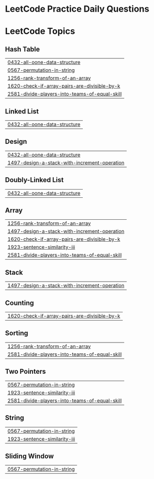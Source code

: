 
# LeetCode Practice Daily Questions


<!---LeetCode Topics Start-->
# LeetCode Topics
## Hash Table
|  |
| ------- |
| [0432-all-oone-data-structure](https://github.com/KrishnaG234/LeetCode_Practice/tree/master/0432-all-oone-data-structure) |
| [0567-permutation-in-string](https://github.com/KrishnaG234/LeetCode_Practice/tree/master/0567-permutation-in-string) |
| [1256-rank-transform-of-an-array](https://github.com/KrishnaG234/LeetCode_Practice/tree/master/1256-rank-transform-of-an-array) |
| [1620-check-if-array-pairs-are-divisible-by-k](https://github.com/KrishnaG234/LeetCode_Practice/tree/master/1620-check-if-array-pairs-are-divisible-by-k) |
| [2581-divide-players-into-teams-of-equal-skill](https://github.com/KrishnaG234/LeetCode_Practice/tree/master/2581-divide-players-into-teams-of-equal-skill) |
## Linked List
|  |
| ------- |
| [0432-all-oone-data-structure](https://github.com/KrishnaG234/LeetCode_Practice/tree/master/0432-all-oone-data-structure) |
## Design
|  |
| ------- |
| [0432-all-oone-data-structure](https://github.com/KrishnaG234/LeetCode_Practice/tree/master/0432-all-oone-data-structure) |
| [1497-design-a-stack-with-increment-operation](https://github.com/KrishnaG234/LeetCode_Practice/tree/master/1497-design-a-stack-with-increment-operation) |
## Doubly-Linked List
|  |
| ------- |
| [0432-all-oone-data-structure](https://github.com/KrishnaG234/LeetCode_Practice/tree/master/0432-all-oone-data-structure) |
## Array
|  |
| ------- |
| [1256-rank-transform-of-an-array](https://github.com/KrishnaG234/LeetCode_Practice/tree/master/1256-rank-transform-of-an-array) |
| [1497-design-a-stack-with-increment-operation](https://github.com/KrishnaG234/LeetCode_Practice/tree/master/1497-design-a-stack-with-increment-operation) |
| [1620-check-if-array-pairs-are-divisible-by-k](https://github.com/KrishnaG234/LeetCode_Practice/tree/master/1620-check-if-array-pairs-are-divisible-by-k) |
| [1923-sentence-similarity-iii](https://github.com/KrishnaG234/LeetCode_Practice/tree/master/1923-sentence-similarity-iii) |
| [2581-divide-players-into-teams-of-equal-skill](https://github.com/KrishnaG234/LeetCode_Practice/tree/master/2581-divide-players-into-teams-of-equal-skill) |
## Stack
|  |
| ------- |
| [1497-design-a-stack-with-increment-operation](https://github.com/KrishnaG234/LeetCode_Practice/tree/master/1497-design-a-stack-with-increment-operation) |
## Counting
|  |
| ------- |
| [1620-check-if-array-pairs-are-divisible-by-k](https://github.com/KrishnaG234/LeetCode_Practice/tree/master/1620-check-if-array-pairs-are-divisible-by-k) |
## Sorting
|  |
| ------- |
| [1256-rank-transform-of-an-array](https://github.com/KrishnaG234/LeetCode_Practice/tree/master/1256-rank-transform-of-an-array) |
| [2581-divide-players-into-teams-of-equal-skill](https://github.com/KrishnaG234/LeetCode_Practice/tree/master/2581-divide-players-into-teams-of-equal-skill) |
## Two Pointers
|  |
| ------- |
| [0567-permutation-in-string](https://github.com/KrishnaG234/LeetCode_Practice/tree/master/0567-permutation-in-string) |
| [1923-sentence-similarity-iii](https://github.com/KrishnaG234/LeetCode_Practice/tree/master/1923-sentence-similarity-iii) |
| [2581-divide-players-into-teams-of-equal-skill](https://github.com/KrishnaG234/LeetCode_Practice/tree/master/2581-divide-players-into-teams-of-equal-skill) |
## String
|  |
| ------- |
| [0567-permutation-in-string](https://github.com/KrishnaG234/LeetCode_Practice/tree/master/0567-permutation-in-string) |
| [1923-sentence-similarity-iii](https://github.com/KrishnaG234/LeetCode_Practice/tree/master/1923-sentence-similarity-iii) |
## Sliding Window
|  |
| ------- |
| [0567-permutation-in-string](https://github.com/KrishnaG234/LeetCode_Practice/tree/master/0567-permutation-in-string) |
<!---LeetCode Topics End-->